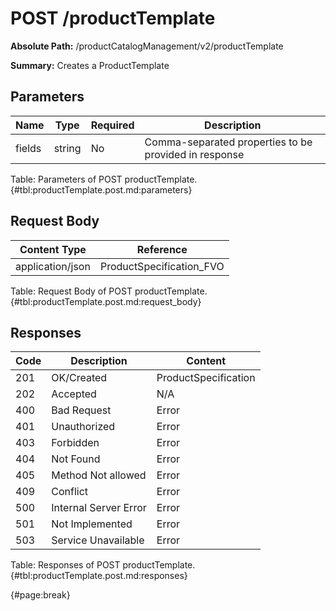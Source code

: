 <!--
    ATTENTION: This file was generated via gradle!
               Do NOT manually edit this file! Any such changes will be overwritten!
-->

# POST /productTemplate

**Absolute Path:** /productCatalogManagement/v2/productTemplate

**Summary:** Creates a ProductTemplate

## Parameters

| Name | Type | Required | Description |
| ------ | ------ | --- | ------------ |
| fields | string | No | Comma-separated properties to be provided in response |

Table: Parameters of POST productTemplate. {#tbl:productTemplate.post.md:parameters}

## Request Body

| Content Type | Reference |
|--------------|-----------|
| application/json | ProductSpecification_FVO |

Table: Request Body of POST productTemplate. {#tbl:productTemplate.post.md:request_body}

## Responses

| Code | Description | Content |
|------|-------------|---------|
| 201 | OK/Created | ProductSpecification |
| 202 | Accepted | N/A |
| 400 | Bad Request | Error |
| 401 | Unauthorized | Error |
| 403 | Forbidden | Error |
| 404 | Not Found | Error |
| 405 | Method Not allowed | Error |
| 409 | Conflict | Error |
| 500 | Internal Server Error | Error |
| 501 | Not Implemented | Error |
| 503 | Service Unavailable | Error |

Table: Responses of POST productTemplate. {#tbl:productTemplate.post.md:responses}

{#page:break}
